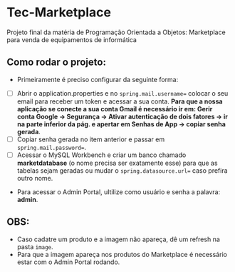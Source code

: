 # Tec-Marketplace

<p>Projeto final da matéria de Programação Orientada a Objetos: Marketplace para venda de equipamentos de informática</p>

## Como rodar o projeto:

- Primeiramente é preciso configurar da seguinte forma:
- [ ] Abrir o application.properties e no ```spring.mail.username=``` colocar o seu email para receber um token e acessar a sua conta.
 **Para que a nossa aplicação se conecte a sua conta Gmail é necessário ir em: Gerir conta Google -> Segurança -> Ativar autenticação de dois fatores -> ir na parte inferior da pág. e apertar em
Senhas de App -> copiar senha gerada**.
- [ ] Copiar senha gerada no item anterior e passar em ```spring.mail.password=```.
- [ ] Acessar o MySQL Workbench e criar um banco chamado **marketdatabase** (o nome precisa ser exatamente esse) para que as tabelas sejam geradas ou mudar o ```spring.datasource.url=```
caso prefira outro nome.
- Para acessar o Admin Portal, ultilize como usuário e senha a palavra: **admin**.
## **OBS:**
- Caso cadatre um produto e a imagem não apareça, dê um refresh na pasta ```image```. 
- Para que a imagem apareça nos produtos do Marketplace é necessário estar com o Admin Portal rodando.
